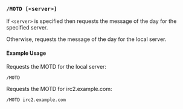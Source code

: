 <!-- This file contains a page fragment. Any changes will affect all pages that include it. -->

### `/MOTD [<server>]`

If `<server>` is specified then requests the message of the day for the specified server.

Otherwise, requests the message of the day for the local server.

#### Example Usage

Requests the MOTD for the local server:

```plaintext
/MOTD
```

Requests the MOTD for irc2.example.com:

```plaintext
/MOTD irc2.example.com
```
